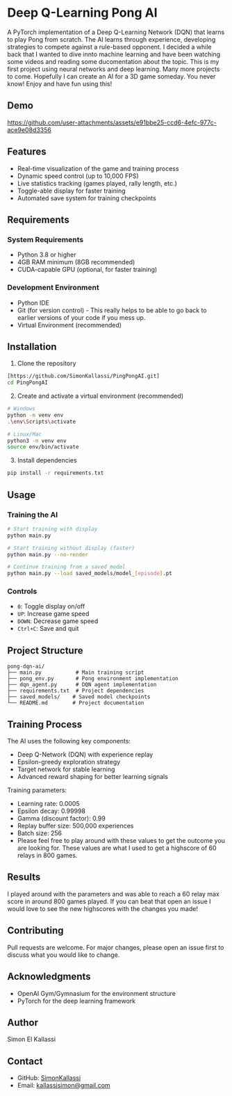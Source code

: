 # Deep Q-Learning Pong AI

A PyTorch implementation of a Deep Q-Learning Network (DQN) that learns to play Pong from scratch. The AI learns through experience, developing strategies to compete against a rule-based opponent.
I decided a while back that I wanted to dive innto machine learning and have been watching some videos and reading some ducomentation about the topic. This is my first project using neural networks and deep learning.
Many more projects to come.
Hopefully I can create an AI for a 3D game someday.
You never know!
Enjoy and have fun using this!

## Demo


https://github.com/user-attachments/assets/e91bbe25-ccd6-4efc-977c-ace9e08d3356


## Features
- Real-time visualization of the game and training process
- Dynamic speed control (up to 10,000 FPS)
- Live statistics tracking (games played, rally length, etc.)
- Toggle-able display for faster training
- Automated save system for training checkpoints

## Requirements

### System Requirements
- Python 3.8 or higher
- 4GB RAM minimum (8GB recommended)
- CUDA-capable GPU (optional, for faster training)

### Development Environment
- Python IDE
- Git (for version control) - This really helps to be able to go back to earlier versions of your code if you mess up.
- Virtual Environment (recommended)

## Installation

1. Clone the repository
```bash
[https://github.com/SimonKallassi/PingPongAI.git]
cd PingPongAI
```

2. Create and activate a virtual environment (recommended)
```bash
# Windows
python -m venv env
.\env\Scripts\activate

# Linux/Mac
python3 -m venv env
source env/bin/activate
```

3. Install dependencies
```bash
pip install -r requirements.txt
```

## Usage

### Training the AI
```bash
# Start training with display
python main.py

# Start training without display (faster)
python main.py --no-render

# Continue training from a saved model
python main.py --load saved_models/model_[episode].pt
```

### Controls
- `0`: Toggle display on/off
- `UP`: Increase game speed
- `DOWN`: Decrease game speed
- `Ctrl+C`: Save and quit

## Project Structure
```
pong-dqn-ai/
├── main.py           # Main training script
├── pong_env.py       # Pong environment implementation
├── dqn_agent.py      # DQN agent implementation
├── requirements.txt  # Project dependencies
├── saved_models/    # Saved model checkpoints
└── README.md        # Project documentation
```

## Training Process

The AI uses the following key components:
- Deep Q-Network (DQN) with experience replay
- Epsilon-greedy exploration strategy
- Target network for stable learning
- Advanced reward shaping for better learning signals

Training parameters:
- Learning rate: 0.0005
- Epsilon decay: 0.99998
- Gamma (discount factor): 0.99
- Replay buffer size: 500,000 experiences
- Batch size: 256
- Please feel free to play around with these values to get the outcome you are looking for. These values are what I used to get a highscore of 60 relays in 800 games.
  
## Results
I played around with the parameters and was able to reach a 60 relay max score in around 800 games played.
If you can beat that open an issue I would love to see the new highscores with the changes you made!

## Contributing
Pull requests are welcome. For major changes, please open an issue first to discuss what you would like to change.


## Acknowledgments
- OpenAI Gym/Gymnasium for the environment structure
- PyTorch for the deep learning framework

## Author
Simon El Kallassi

## Contact
- GitHub: [SimonKallassi](https://github.com/SimonKallassi)
- Email: kallassisimon@gmail.com
